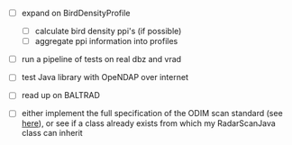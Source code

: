 - [ ] expand on BirdDensityProfile
    - [ ] calculate bird density ppi's (if possible)
    - [ ] aggregate ppi information into profiles
- [ ] run a pipeline of tests on real dbz and vrad
- [ ] test Java library with OpeNDAP over internet
- [ ] read up on BALTRAD
- [ ] either implement the full specification of the ODIM scan standard (see [here](https://www.wmo.int/pages/prog/www/OSY/Meetings/ET-SBO_Workshop_Radar_Data_Ex/SBO-WxR_Exchange_3.1.6_NGaussiat.pdf)), or see if a class already exists from which my RadarScanJava class can inherit

 
